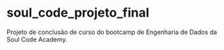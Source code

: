 # soul_code_projeto_final
 Projeto de conclusão de curso do bootcamp de Engenharia de Dados da Soul Code Academy.
